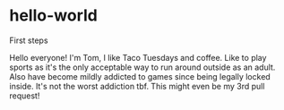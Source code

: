 # hello-world
First steps

Hello everyone!
I'm Tom, I like Taco Tuesdays and coffee. Like to play sports as it's the only acceptable way to run around outside as an adult.
Also have become mildly addicted to games since being legally locked inside.
It's not the worst addiction tbf.
This might even be my 3rd pull request!
